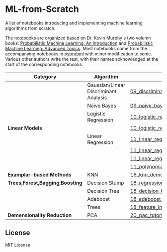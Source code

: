 # ML-from-Scratch
A list of notebooks introducing and implementing machine learning algorithms from scratch.

The notebooks are organized based on Dr. Kevin Murphy's two volumn books: [Probabilistic Machine Learning: An Introduction](https://probml.github.io/pml-book/book1.html) and [Probabilistic Machine Learning: Advanced Topics](https://probml.github.io/pml-book/book2.html). Most notebooks come from the accompanying notebooks in [pyprobml](https://github.com/probml/pyprobml) with minor modification to some. Various other authors write the rest, with their names acknowledged at the start of the corresponding notebooks.

| Category | Algorithm | Notebook |
| -------- | --------- | -------- |
| | Gaussian/Linear Discriminant Analysis | [09_discriminat_analysis_dboundaries_plot2.ipynb](https://github.com/imkaywu/ML-from-Scratch/blob/main/09_discriminat_analysis_dboundaries_plot2.ipynb) |
| | Naive Bayes | [09_naive_bayes_mnist.ipynb](https://github.com/imkaywu/ML-from-Scratch/blob/main/09_naive_bayes_mnist.ipynb) |
| | Logistic Regression | [10_logistic_regression_pytorch.ipynb](https://github.com/imkaywu/ML-from-Scratch/blob/main/10_logistic_regression_pytorch.ipynb) |
| **Linear Models** | | [10_logistic_regression_sklearn.ipynb](https://github.com/imkaywu/ML-from-Scratch/blob/main/10_logistic_regression_sklearn.ipynb) |
| | Linear Regression | [11_linear_regression_from_scratch.ipynb](https://github.com/imkaywu/ML-from-Scratch/blob/main/11_linear_regression_from_scratch.ipynb) |
| | | [11_linear_regression_from_scratch_again.ipynb](https://github.com/imkaywu/ML-from-Scratch/blob/main/11_linear_regression_from_scratch_again.ipynb) |
| | | [11_linear_regression_sklearn.ipynb](https://github.com/imkaywu/ML-from-Scratch/blob/main/11_linear_regression_sklearn.ipynb) |
| | | [11_polynomial_regression_torch.ipynb](https://github.com/imkaywu/ML-from-Scratch/blob/main/11_polynomial_regression_torch.ipynb) |
| **Examplar-based Methods** | KNN | [16_knn_demo.ipynb](https://github.com/imkaywu/ML-from-Scratch/blob/main/16_knn_demo.ipynb) |
| **Trees,Forest,Bagging,Boosting** | Decision Stump | [18_regression_tree_stumps.ipynb](https://github.com/imkaywu/ML-from-Scratch/blob/main/18_regression_tree_stumps.ipynb) |
| | Decision Tree | [18_decision_tree_iris.ipynb](https://github.com/imkaywu/ML-from-Scratch/blob/main/18_decision_tree_iris.ipynb) |
| | Adaboost | [18_adaboost_from_scratch.ipynb](https://github.com/imkaywu/ML-from-Scratch/blob/main/18_adaboost_from_scratch.ipynb) |
| | Trees | [18_feature_importance_trees_tutorial.ipynb](https://github.com/imkaywu/ML-from-Scratch/blob/main/18_feature_importance_trees_tutorial.ipynb) |
| **Demensionality Reduction** | PCA | [20_pac_tutorial.ipynb](https://github.com/imkaywu/ML-from-Scratch/blob/main/20_pac_tutorial.ipynb) |

## License
MIT License
